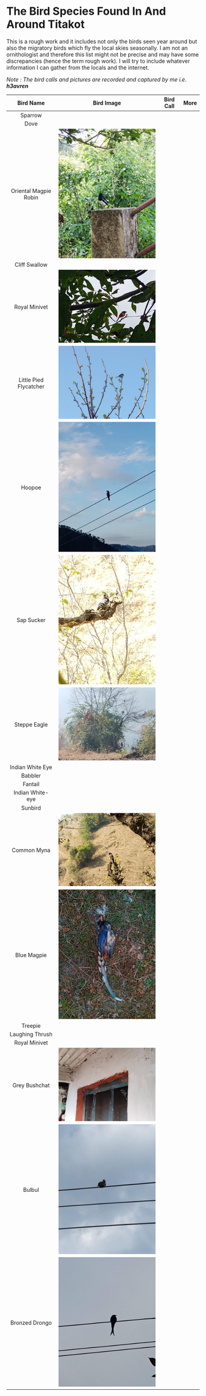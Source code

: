 # The Bird Species Found In And Around Titakot

This is a rough work and it includes not only the birds seen
year around but also the migratory birds which fly the local skies seasonally.
I am not an ornithologist and therefore this list might not be precise and 
may have some discrepancies (hence the term rough work). I will try to include
whatever information I can gather from the locals and the internet.

*Note : The bird calls and pictures are recorded and captured by me i.e. **h3avren***

Bird Name | Bird Image | Bird Call | More 
:---:| :---: | :---: | :---: 
Sparrow | | | 
Dove | | |
Oriental Magpie Robin | [![Oriental Magpie Robin](https://github.com/Ajay-Singh-Rana/the_archives/blob/main/The_Bird_Species_Found_In_Titakot/thumbnails/oriental_magpie_robin.jpeg)](https://github.com/Ajay-Singh-Rana/the_archives/blob/main/The_Bird_Species_Found_In_Titakot/pictures/) | | 
Cliff Swallow | | |
Royal Minivet | [![Royal Minivet](https://github.com/Ajay-Singh-Rana/the_archives/blob/main/The_Bird_Species_Found_In_Titakot/thumbnails/royal_minivet.jpeg)](https://github.com/Ajay-Singh-Rana/the_archives/blob/main/The_Bird_Species_Found_In_Titakot/pictures/) | |
Little Pied Flycatcher | [![Little Pied Flycatcher](https://github.com/Ajay-Singh-Rana/the_archives/blob/main/The_Bird_Species_Found_In_Titakot/thumbnails/little_pied_flycatcher.jpeg)](https://github.com/Ajay-Singh-Rana/the_archives/blob/main/The_Bird_Species_Found_In_Titakot/pictures/) | |
Hoopoe | [![Hoopoe](https://github.com/Ajay-Singh-Rana/the_archives/blob/main/The_Bird_Species_Found_In_Titakot/thumbnails/hoopoe.jpeg)](https://github.com/Ajay-Singh-Rana/the_archives/blob/main/The_Bird_Species_Found_In_Titakot/pictures/)| |
Sap Sucker | [![Sap Sucker](https://github.com/Ajay-Singh-Rana/the_archives/blob/main/The_Bird_Species_Found_In_Titakot/thumbnails/sap_sucker.jpeg)](https://github.com/Ajay-Singh-Rana/the_archives/blob/main/The_Bird_Species_Found_In_Titakot/pictures/) | |
Steppe Eagle | [![Steppe Eagle](https://github.com/Ajay-Singh-Rana/the_archives/blob/main/The_Bird_Species_Found_In_Titakot/thumbnails/steppe_eagle.jpeg)](https://github.com/Ajay-Singh-Rana/the_archives/blob/main/The_Bird_Species_Found_In_Titakot/pictures/) | |
Indian White Eye | | |
Babbler | | |
Fantail | | |
Indian White-eye | | |
Sunbird | | |
Common Myna | [![Common Myna](https://github.com/Ajay-Singh-Rana/the_archives/blob/main/The_Bird_Species_Found_In_Titakot/thumbnails/common_myna.jpeg)](https://github.com/Ajay-Singh-Rana/the_archives/blob/main/The_Bird_Species_Found_In_Titakot/pictures/) | |
Blue Magpie | [![Blue Magpie](https://github.com/Ajay-Singh-Rana/the_archives/blob/main/The_Bird_Species_Found_In_Titakot/thumbnails/blue_magpie.jpeg)](https://github.com/Ajay-Singh-Rana/the_archives/blob/main/The_Bird_Species_Found_In_Titakot/pictures/) | |
Treepie | | |
Laughing Thrush | | |
Royal Minivet | | |
Grey Bushchat | [![Grey Bushchat](https://github.com/Ajay-Singh-Rana/the_archives/blob/main/The_Bird_Species_Found_In_Titakot/thumbnails/grey_bushchat.jpeg)](https://github.com/Ajay-Singh-Rana/the_archives/blob/main/The_Bird_Species_Found_In_Titakot/pictures/) | |
Bulbul | [![Bulbul](https://github.com/Ajay-Singh-Rana/the_archives/blob/main/The_Bird_Species_Found_In_Titakot/thumbnails/bulbul_yellow.jpeg)](https://github.com/Ajay-Singh-Rana/the_archives/blob/main/The_Bird_Species_Found_In_Titakot/pictures/) | |
Bronzed Drongo | [![Bronzed Drongo](https://github.com/Ajay-Singh-Rana/the_archives/blob/main/The_Bird_Species_Found_In_Titakot/thumbnails/bronzed_drongo.jpeg)](https://github.com/Ajay-Singh-Rana/the_archives/blob/main/The_Bird_Species_Found_In_Titakot/pictures/) | |

